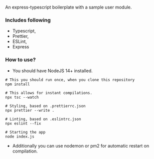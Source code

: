 An express-typescript boilerplate with a sample user module.

### Includes following

- Typescript,
- Prettier,
- ESLint,
- Express

### How to use?

- You should have NodeJS 14+ installed.

```shell script
# This you should run once, when you clone this repository
npm install

# This allows for instant compilations.
npx tsc --watch

# Styling, based on .prettierrc.json
npx prettier --write .

# Linting, based on .eslintrc.json
npx eslint --fix

# Starting the app
node index.js
```

- Additionally you can use nodemon or pm2 for automatic restart on compilation.